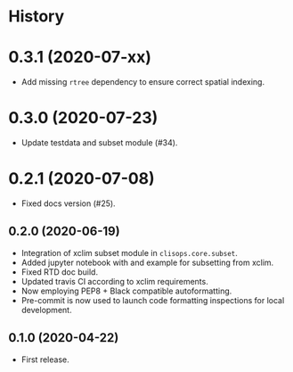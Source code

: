 # History

# 0.3.1 (2020-07-xx)

* Add missing `rtree` dependency to ensure correct spatial indexing.

# 0.3.0 (2020-07-23)

* Update testdata and subset module (#34).

# 0.2.1 (2020-07-08)

* Fixed docs version (#25).

## 0.2.0 (2020-06-19)

* Integration of xclim subset module in `clisops.core.subset`.
* Added jupyter notebook with and example for subsetting from xclim.
* Fixed RTD doc build.
* Updated travis CI according to xclim requirements.
* Now employing PEP8 + Black compatible autoformatting.
* Pre-commit is now used to launch code formatting inspections for local development.

## 0.1.0 (2020-04-22)

* First release.
